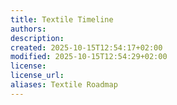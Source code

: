 ```yaml
---
title: Textile Timeline
authors:
description:
created: 2025-10-15T12:54:17+02:00
modified: 2025-10-15T12:54:29+02:00
license:
license_url:
aliases: Textile Roadmap
---
```

